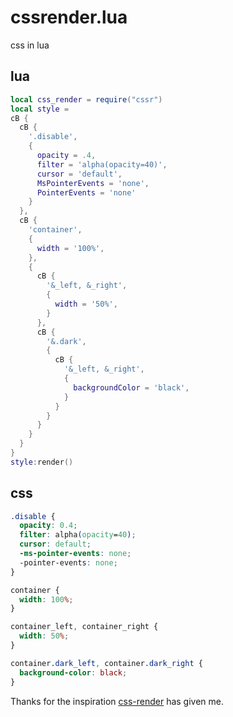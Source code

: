 # cssrender.lua 
css in lua

## lua 
```lua
local css_render = require("cssr")
local style = 
cB {
  cB {
    '.disable',
    {
      opacity = .4,
      filter = 'alpha(opacity=40)',
      cursor = 'default',
      MsPointerEvents = 'none',
      PointerEvents = 'none'
    }
  },
  cB {
    'container',
    {
      width = '100%',
    },
    {
      cB {
        '&_left, &_right',
        {
          width = '50%',
        }
      },
      cB {
        '&.dark',
        {
          cB {
            '&_left, &_right',
            {
              backgroundColor = 'black',
            }
          }
        }
      }
    }
  }
}
style:render()
```

## css 
```css
.disable {
  opacity: 0.4;
  filter: alpha(opacity=40);
  cursor: default;
  -ms-pointer-events: none;
  -pointer-events: none;
}

container {
  width: 100%;
}

container_left, container_right {
  width: 50%;
}

container.dark_left, container.dark_right {
  background-color: black;
}
```

Thanks for the inspiration [css-render](https://github.com/07akioni/css-render) has given me.
